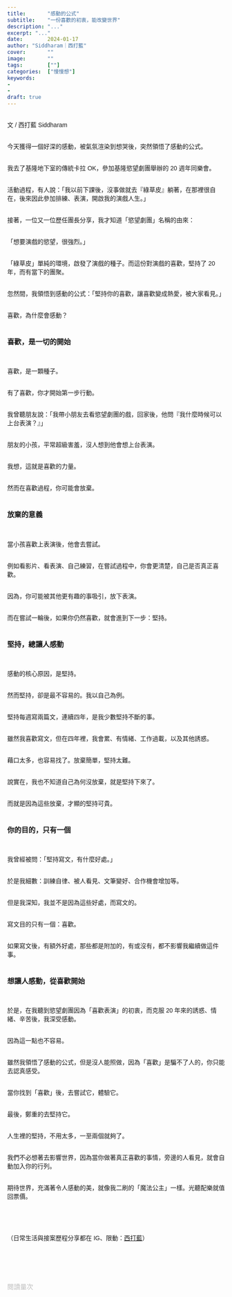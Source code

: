 ```yaml
---
title:       "感動的公式"
subtitle:    "一份喜歡的初衷，能改變世界"
description: "..."
excerpt: "..."
date:        2024-01-17
author: "Siddharam｜西打藍"
cover:       ""
image:       ""
tags:        [""]
categories:  ["慢慢想"]
keywords:
- 
- 
draft: true
---
```


<article style="font-family: 'Noto Sans TC', '微軟正黑體', sans-serif; font-weight: 300;">

<br>文 / 西打藍 Siddharam<br><br>

今天獲得一個好深的感動，被氣氛渲染到想哭後，突然領悟了感動的公式。<br><br>

我去了基隆地下室的傳統卡拉 OK，參加基隆慾望劇團舉辦的 20 週年同樂會。<br><br>

活動過程，有人說：「我以前下課後，沒事做就去『綠草皮』躺著，在那裡很自在，後來因此參加排練、表演，開啟我的演戲人生。」<br><br>

接著，一位又一位歷任團長分享，我才知道「慾望劇團」名稱的由來：<br><br>

「想要演戲的慾望，很強烈。」<br><br>

「綠草皮」單純的環境，啟發了演戲的種子。而這份對演戲的喜歡，堅持了 20 年，而有當下的團聚。<br><br>

忽然間，我領悟到感動的公式：「堅持你的喜歡，讓喜歡變成熱愛，被大家看見。」<br><br>

喜歡，為什麼會感動？<br><br>


<h3 class="article-h1-color">喜歡，是一切的開始</h3><br>

喜歡，是一顆種子。<br><br>

有了喜歡，你才開始第一步行動。<br><br>

我曾聽朋友說：「我帶小朋友去看慾望劇團的戲，回家後，他問『我什麼時候可以上台表演？』」<br><br>

朋友的小孩，平常超級害羞，沒人想到他會想上台表演。<br><br>

我想，這就是喜歡的力量。<br><br>

然而在喜歡過程，你可能會放棄。<br><br>


<h3 class="article-h1-color">放棄的意義</h3><br>

當小孩喜歡上表演後，他會去嘗試。<br><br>

例如看影片、看表演、自己練習，在嘗試過程中，你會更清楚，自己是否真正喜歡。<br><br>

因為，你可能被其他更有趣的事吸引，放下表演。<br><br>

而在嘗試一輪後，如果你仍然喜歡，就會進到下一步：堅持。<br><br>


<h3 class="article-h1-color">堅持，總讓人感動</h3><br>

感動的核心原因，是堅持。<br><br>

然而堅持，卻是最不容易的。我以自己為例。<br><br>

堅持每週寫兩篇文，連續四年，是我少數堅持不斷的事。<br><br>

雖然我喜歡寫文，但在四年裡，我會累、有情緒、工作過載，以及其他誘惑。<br><br>

藉口太多，也容易找了。放棄簡單，堅持太難。<br><br>

說實在，我也不知道自己為何沒放棄，就是堅持下來了。<br><br>

而就是因為這些放棄，才顯的堅持可貴。<br><br>


<h3 class="article-h1-color">你的目的，只有一個</h3><br>

我曾經被問：「堅持寫文，有什麼好處。」<br><br>

於是我細數：訓練自律、被人看見、文筆變好、合作機會增加等。<br><br>

但是我深知，我並不是因為這些好處，而寫文的。<br><br>

寫文目的只有一個：喜歡。<br><br>

如果寫文後，有額外好處，那些都是附加的，有或沒有，都不影響我繼續做這件事。<br><br>


<h3 class="article-h1-color">想讓人感動，從喜歡開始</h3><br>

於是，在我聽到慾望劇團因為「喜歡表演」的初衷，而克服 20 年來的誘惑、情緒、辛苦後，我深受感動。<br><br>

因為這一點也不容易。<br><br>

雖然我領悟了感動的公式，但是沒人能照做，因為「喜歡」是騙不了人的，你只能去認真感受。<br><br>

當你找到「喜歡」後，去嘗試它，體驗它。<br><br>

最後，鄭重的去堅持它。<br><br>

人生裡的堅持，不用太多，一至兩個就夠了。<br><br>

我們不必想著去影響世界，因為當你做著真正喜歡的事情，旁邊的人看見，就會自動加入你的行列。<br><br>

期待世界，充滿著令人感動的美，就像我二刷的「魔法公主」一樣。光聽配樂就值回票價。<br><br>




<!-- 完美而感動，看一齣戲，聽有人因為二十年前，有個地方可以躺、自由發揮，就此愛上戲劇，做了二十年。
不小心看到一個細節，沒有人注意到，但就是堅持了。
每一次都對得起初衷，真的很不容易。

寫文內容不好被笑，撐過去。沒有靈感，還是堅持承諾。
我們真的可以做選擇，當心情不對時，就不做自己承諾的事，也不會有人記得，不見得有人看見，但你自己知道。
藉口太容易了，心情不好、感冒、工作太累，都是放棄的原因。
人生，不用堅持太多東西，一至兩個就足夠美了。
剩下的都可以放掉，但最本質的不能放，放掉，就不再是你。

不再做設計、不再畫畫、不再寫文。
原因可以很多，大家也能理解，但，你就消失了。
因為，你是所有行動，組成的你。
熱愛這兩個字，不該容易說出口，如果沒有堅持，就僅僅是喜歡而已，不到熱愛。

四年是什麼數字？無論工作再累，心情再不好，都堅持。就會被感動。

最後，有人認為應該要走出去。不過，當下已經很美好了。
影響了這麼多人，大家來參與。

有人十年什麼都沒做，也有人做了一齣又一齣戲，堅持的感動。為什麼要花錢辦同樂會？我懂了。讓參與者愛上這裡

做培力 教育 傳遞愛與感動
不用想著影響世界 而是做著自己真正喜歡的事 旁邊的人看到 就會自動加入了

情緒因受外界刺激而有所震撼 -->



<br><br>



<!-- 
<!-- 案例 > 證明案例 > 壞處 > 怎麼改變（列步驟） > 結語總結金句 -->


（日常生活與接案歷程分享都在 IG、限動：<a href="https://www.instagram.com/sidd.blue/" target="_blank">西打藍</a>）<br><br>

<!-- <h3 class="article-h1-color"></h3><br> -->





<br><br><br>

</article>

<div style="color: #bfbfbf; font-size: 15px;" id="busuanzi_container_page_pv">
  閱讀量<span id="busuanzi_value_page_pv"></span>次
</div>

<script src="../../js/post.js"></script>
